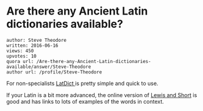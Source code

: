 # Are there any Ancient Latin dictionaries available?

	author: Steve Theodore
	written: 2016-06-16
	views: 450
	upvotes: 10
	quora url: /Are-there-any-Ancient-Latin-dictionaries-available/answer/Steve-Theodore
	author url: /profile/Steve-Theodore


For non-specialists [LatDict ](http://latin-dictionary.net/search/latin/)is pretty simple and quick to use.

If your Latin is a bit more advanced, the online version of [Lewis and Short](http://www.perseus.tufts.edu/hopper/text?doc=Perseus%3atext%3a1999.04.0059) is good and has links to lots of examples of the words in context.

